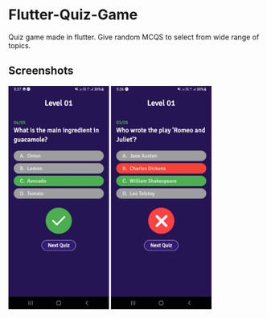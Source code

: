 # Flutter-Quiz-Game
Quiz game made in flutter. Give random MCQS to select from wide range of topics.

## Screenshots
<img src="images/correct.jpg" alt="Correct Quiz Image" width="200"> <img src="images/wrong.jpg" alt="Wrong Quiz Image" width="200">
